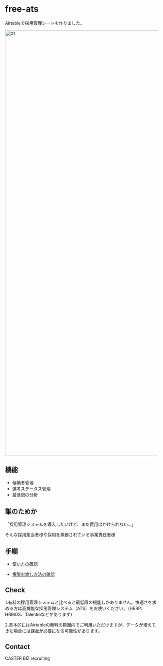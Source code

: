 # free-ats
Airtableで採用管理シートを作りました。

<img width="1398" alt="01" src="https://user-images.githubusercontent.com/92830266/138036623-d2f6f1e0-cd37-4a1a-8a71-0228637031f9.png">

## 機能

- 候補者管理
- 選考ステータス管理
- 最低限の分析

## 誰のためか

「採用管理システムを導入したいけど、まだ費用はかけられない…」

そんな採用担当者様や採用を兼務されている事業責任者様


## 手順

- [使い方の確認](https://github.com/caster-biz-recruiting/free-ats/blob/main/how-to-use.md)

- [権限お渡し方法の確認](https://github.com/caster-biz-recruiting/free-ats/blob/main/how-to-access.md)


## Check

1.有料の採用管理システムと比べると最低限の機能しかありません。快適さを求める方は高機能な採用管理システム（ATS）をお使いください。（HERP、HRMOS、Talentioなどがあります）

2.基本的にはAirtableの無料の範囲内でご利用いただけますが、データが増えてきた場合には課金が必要になる可能性があります。


## Contact

CASTER BIZ recruiting

